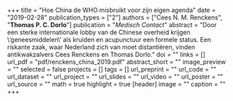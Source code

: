+++
title = "Hoe China de WHO misbruikt voor zijn eigen agenda"
date = "2019-02-28"
publication_types = ["2"]
authors = ["Cees N. M. Renckens", "**Thomas P. C. Dorlo**"]
publication = "_Medisch Contact_"
abstract = "Door een sterke internationale lobby van de Chinese overheid krijgen \\‘geneesmiddelen\\’ als kruiden en acupunctuur een formele status. Een riskante zaak, waar Nederland zich van moet distantiëren, vinden antikwakzalvers Cees Renckens en Thomas Dorlo."
doi = ""
links = []
url_pdf = "pdf/renckens_china_2019.pdf"
abstract_short = ""
image_preview = ""
selected = false
projects = []
tags = []
url_preprint = ""
url_code = ""
url_dataset = ""
url_project = ""
url_slides = ""
url_video = ""
url_poster = ""
url_source = ""
math = true
highlight = true
[header]
image = ""
caption = ""
+++
